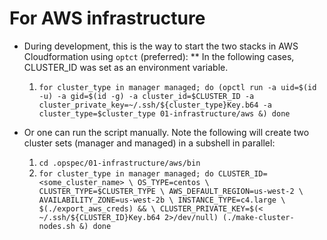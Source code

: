 
# For AWS infrastructure

* During development, this is the way to start the two stacks in AWS Cloudformation using `optct` (preferred):
** In the following cases, CLUSTER_ID was set as an environment variable.
  1. `for cluster_type in manager managed; do
        (opctl run -a uid=$(id -u) -a gid=$(id -g) -a cluster_id=$CLUSTER_ID -a cluster_private_key=~/.ssh/${cluster_type}Key.b64 -a cluster_type=$cluster_type 01-infrastructure/aws &)
      done`

* Or one can run the script manually. Note the following will create two cluster sets (manager and managed) in a subshell in parallel:
  1. `cd .opspec/01-infrastructure/aws/bin`
  1. `for cluster_type in manager managed; do
        CLUSTER_ID=<some_cluster_name> \
        OS_TYPE=centos \
        CLUSTER_TYPE=$CLUSTER_TYPE \
        AWS_DEFAULT_REGION=us-west-2 \
        AVAILABILITY_ZONE=us-west-2b \
        INSTANCE_TYPE=c4.large \
        $(./export_aws_creds) && \
        CLUSTER_PRIVATE_KEY=$(< ~/.ssh/${CLUSTER_ID}Key.b64 2>/dev/null)
        (./make-cluster-nodes.sh &)
      done`

